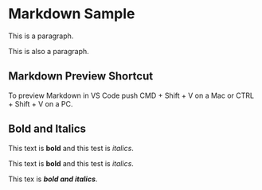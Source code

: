 # Markdown Sample

This is a paragraph.

This is also a paragraph.

## Markdown Preview Shortcut

To preview Markdown in VS Code push CMD + Shift + V on a Mac or CTRL + Shift + V on a PC.

## Bold and Italics

This text is **bold** and this test is *italics*.

This text is __bold__ and this test is _italics_.

This tex is **_bold and italics_**.